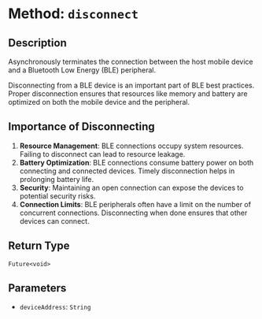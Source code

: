 # Method: `disconnect`

## Description

Asynchronously terminates the connection between the host mobile device and a Bluetooth Low Energy (BLE) peripheral.

 Disconnecting from a BLE device is an important part of BLE best practices. Proper disconnection ensures
 that resources like memory and battery are optimized on both the mobile device and the peripheral.

 ## Importance of Disconnecting

 1. **Resource Management**: BLE connections occupy system resources. Failing to disconnect can lead to resource leakage.
 2. **Battery Optimization**: BLE connections consume battery power on both connecting and connected devices. Timely disconnection helps in prolonging battery life.
 3. **Security**: Maintaining an open connection can expose the devices to potential security risks.
 4. **Connection Limits**: BLE peripherals often have a limit on the number of concurrent connections. Disconnecting when done ensures that other devices can connect.

## Return Type
`Future<void>`

## Parameters

- `deviceAddress`: `String`
